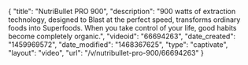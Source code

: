 {
    "title": "NutriBullet PRO 900",
    "description": "900 watts of extraction technology, designed to Blast at the perfect speed, transforms ordinary foods into Superfoods. When you take control of your life, good habits become completely organic.",
    "videoid": "66694263",
    "date_created": "1459969572",
    "date_modified": "1468367625",
    "type": "captivate",
    "layout": "video",
    "url": "\/v\/nutribullet-pro-900\/66694263"
}